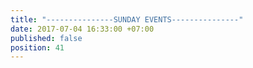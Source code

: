 ```yaml
---
title: "---------------SUNDAY EVENTS---------------"
date: 2017-07-04 16:33:00 +07:00
published: false
position: 41
---
```


